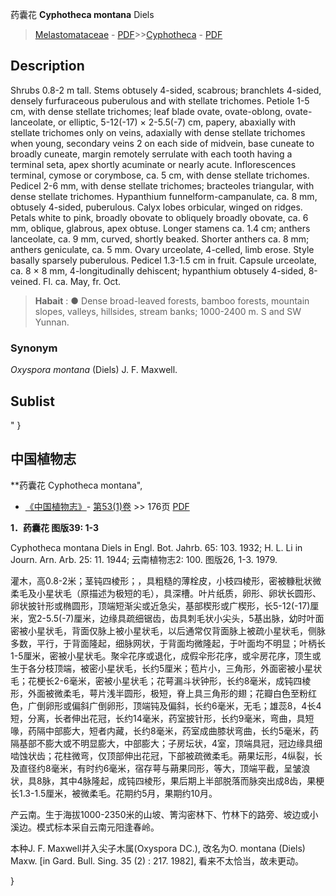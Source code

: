 药囊花 **Cyphotheca montana** Diels

> [Melastomataceae](http://www.iplant.cn/info/Melastomataceae?t=foc) - [PDF](http://www.iplant.cn/foc/pdf/Melastomataceae.pdf)>>[Cyphotheca](http://www.iplant.cn/info/Cyphotheca?t=foc) - [PDF](http://www.iplant.cn/foc/pdf/Cyphotheca.pdf)

## Description

Shrubs 0.8-2 m tall. Stems obtusely 4-sided, scabrous; branchlets 4-sided, densely furfuraceous puberulous and with stellate trichomes. Petiole 1-5 cm, with dense stellate trichomes; leaf blade ovate, ovate-oblong, ovate-lanceolate, or elliptic, 5-12(-17) × 2-5.5(-7) cm, papery, abaxially with stellate trichomes only on veins, adaxially with dense stellate trichomes when young, secondary veins 2 on each side of midvein, base cuneate to broadly cuneate, margin remotely serrulate with each tooth having a terminal seta, apex shortly acuminate or nearly acute. Inflorescences terminal, cymose or corymbose, ca. 5 cm, with dense stellate trichomes. Pedicel 2-6 mm, with dense stellate trichomes; bracteoles triangular, with dense stellate trichomes. Hypanthium funnelform-campanulate, ca. 8 mm, obtusely 4-sided, puberulous. Calyx lobes orbicular, winged on ridges. Petals white to pink, broadly obovate to obliquely broadly obovate, ca. 6 mm, oblique, glabrous, apex obtuse. Longer stamens ca. 1.4 cm; anthers lanceolate, ca. 9 mm, curved, shortly beaked. Shorter anthers ca. 8 mm; anthers geniculate, ca. 5 mm. Ovary urceolate, 4-celled, limb erose. Style basally sparsely puberulous. Pedicel 1.3-1.5 cm in fruit. Capsule urceolate, ca. 8 × 8 mm, 4-longitudinally dehiscent; hypanthium obtusely 4-sided, 8-veined. Fl. ca. May, fr. Oct.

> **Habait** : 
>● Dense broad-leaved forests, bamboo forests, mountain slopes, valleys, hillsides, stream banks; 1000-2400 m. S and SW Yunnan.

### Synonym
*Oxyspora montana* (Diels) J. F. Maxwell.

## Sublist
"
}
## 中国植物志


**药囊花 Cyphotheca montana",


* [《中国植物志》](http://www.iplant.cn/frps)- [第53(1)卷](http://www.iplant.cn/frps/vol/53(1)) >> 176页 [PDF](http://www.iplant.cn/frps/pdf/53(1)/176a.PDF)

**1．药囊花 图版39: 1-3**

Cyphotheca montana Diels in Engl. Bot. Jahrb. 65: 103. 1932; H. L. Li in Journ. Arn. Arb. 25: 11. 1944; 云南植物志2: 100. 图版26, 1-3. 1979.

灌木，高0.8-2米；茎钝四棱形；，具粗糙的薄栓皮，小枝四棱形，密被糠秕状微柔毛及小星状毛（原描述为极短的毛），具深槽。叶片纸质，卵形、卵状长圆形、卵状披针形或椭圆形，顶端短渐尖或近急尖，基部楔形或广楔形，长5-12(-17)厘米，宽2-5.5(-7)厘米，边缘具疏细锯齿，齿具刺毛状小尖头，5基出脉，幼时叶面密被小星状毛，背面仅脉上被小星状毛，以后通常仅背面脉上被疏小星状毛，侧脉多数，平行，于背面隆起，细脉网状，于背面均微隆起，于叶面均不明显；叶柄长1-5厘米，密被小星状毛。聚伞花序或退化，成假伞形花序，或伞房花序，顶生或生于各分枝顶端，被密小星状毛，长约5厘米；苞片小，三角形，外面密被小星状毛；花梗长2-6毫米，密被小星状毛；花萼漏斗状钟形，长约8毫米，成钝四棱形，外面被微柔毛，萼片浅半圆形，极短，脊上具三角形的翅；花瓣白色至粉红色，广倒卵形或偏斜广倒卵形，顶端钝及偏斜，长约6毫米，无毛；雄蕊8，4长4短，分离，长者伸出花冠，长约14毫米，药室披针形，长约9毫米，弯曲，具短喙，药隔中部膨大，短者内藏，长约8毫米，药室成曲膝状弯曲，长约5毫米，药隔基部不膨大或不明显膨大，中部膨大；子房坛状，4室，顶端具冠，冠边缘具细啮蚀状齿；花柱微弯，仅顶部伸出花冠，下部被疏微柔毛。蒴果坛形，4纵裂，长及直径约8毫米，有时约6毫米，宿存萼与蒴果同形，等大，顶端平截，呈皱浪状，具8脉，其中4脉隆起，成钝四棱形，果后期上半部脱落而脉突出成8齿，果梗长1.3-1.5厘米，被微柔毛。花期约5月，果期约10月。

产云南。生于海拔1000-2350米的山坡、箐沟密林下、竹林下的路旁、坡边或小溪边。模式标本采自云南元阳逢春岭。

本种J. F. Maxwell并入尖子木属(Oxyspora DC.), 改名为O. montana (Diels) Maxw. [in Gard. Bull. Sing. 35 (2) : 217. 1982], 看来不太恰当，故未更动。


}
